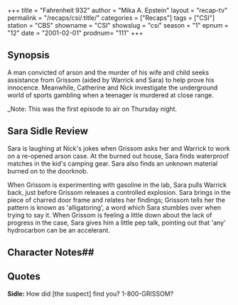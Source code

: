 +++
title = "Fahrenheit 932"
author = "Mika A. Epstein"
layout = "recap-tv"
permalink = "/recaps/csi/:title/"
categories = ["Recaps"]
tags = ["CSI"]
station = "CBS"
showname = "CSI"
showslug = "csi"
season = "1"
epnum = "12"
date = "2001-02-01"
prodnum= "111"
+++

## Synopsis

A man convicted of arson and the murder of his wife and child seeks assistance from Grissom (aided by Warrick and Sara) to help prove his innocence. Meanwhile, Catherine and Nick investigate the underground world of sports gambling when a teenager is murdered at close range.

_Note: This was the first episode to air on Thursday night.

## Sara Sidle Review

Sara is laughing at Nick's jokes when Grissom asks her and Warrick to work on a re-opened arson case. At the burned out house, Sara finds waterproof matches in the kid's camping gear. Sara also finds an unknown material burned on to the doorknob.

When Grissom is experimenting with gasoline in the lab, Sara pulls Warrick back, just before Grissom releases a controlled explosion. Sara brings in the piece of charred door frame and relates her findings; Grissom tells her the pattern is known as 'alligatoring', a word which Sara stumbles over when trying to say it. When Grissom is feeling a little down about the lack of progress in the case, Sara gives him a little pep talk, pointing out that 'any' hydrocarbon can be an accelerant.


## Character Notes## 

## Quotes

**Sidle:** How did [the suspect] find you? 1-800-GRISSOM?

